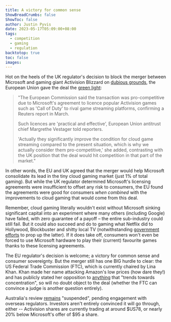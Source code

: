 ```yaml
---
title: A victory for common sense
ShowBreadCrumbs: false
ShowToc: false
author: Justin Pyvis
date: 2023-05-17T05:09:00+08:00
tags:
  - competition
  - gaming
  - regulation
backtotop: true
toc: false
images:
---
```

Hot on the heels of the UK regulator's decision to block the merger between Microsoft and gaming giant Activision Blizzard on [dubious grounds](/too-much-of-a-good-thing/), the European Union gave the deal the [green light](https://www.reuters.com/markets/deals/eu-antitrust-regulators-clear-69-bln-microsoft-activision-deal-2023-05-15/):

> "The European Commission said the transaction was pro-competitive due to Microsoft's agreement to licence popular Activision games such as 'Call of Duty' to rival game streaming platforms, confirming a Reuters report in March.
> 
> Such licences are 'practical and effective', European Union antitrust chief Margrethe Vestager told reporters.
> 
> 'Actually they significantly improve the condition for cloud game streaming compared to the present situation, which is why we actually consider them pro-competitive,' she added, contrasting with the UK position that the deal would hit competition in that part of the market."

In other words, the EU and UK agreed that the merger would help Microsoft consolidate its lead in the tiny cloud gaming market (just 1% of total gaming). But while the UK regulator determined Microsoft's licensing agreements were insufficient to offset any risk to consumers, the EU found the agreements were good for consumers *when combined* with the improvements to cloud gaming that would come from this deal.

Remember, cloud gaming literally wouldn't exist without Microsoft sinking significant capital into an experiment where many others (including Google) have failed, with zero guarantee of a payoff – the entire sub-industry could still fail. But it could also succeed and do to gaming what Netflix did to Hollywood, Blockbuster and shitty local TV (notwithstanding [government efforts](https://www.abc.net.au/news/2023-01-29/streaming-giants-to-be-required-to-make-australian-films-and-tv-/101904938) to prop up the latter). If it does take off, consumers won't even be forced to use Microsoft hardware to play their (current) favourite games thanks to these licensing agreements.

The EU regulator's decision is welcome; a victory for common sense and consumer sovereignty. But the merger still has one BIG hurdle to clear: the US Federal Trade Commission (FTC), which is currently chaired by Lina Khan. Khan made her name attacking Amazon's low prices (how dare they!) and has publicly stated her opposition to [anything]( https://www.cnbc.com/2022/01/19/cnbc-transcript-federal-trade-commission-chair-lina-khan-speaks-exclusively-with-andrew-ross-sorkin-and-kara-swisher-live-from-washington-dc-today.html) that "trends towards concentration", so will no doubt object to the deal (whether the FTC can convince a judge is another question entirely).

Australia's review [remains]( https://www.accc.gov.au/public-registers/mergers-registers/public-informal-merger-reviews/microsoft-corporation-activision-blizzard-inc) "suspended", pending engagement with overseas regulators. Investors aren't entirely convinced it will go through, either -- Activision shares are currently trading at around $US78, or nearly 20% below Microsoft's offer of $95 a share.